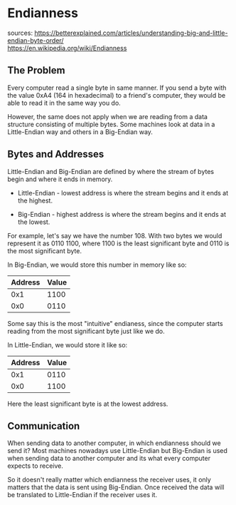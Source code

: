 # Endianness

sources:
https://betterexplained.com/articles/understanding-big-and-little-endian-byte-order/ \
https://en.wikipedia.org/wiki/Endianness

## The Problem

Every computer read a single byte in same manner. If you send a byte with
the value 0xA4 (164 in hexadecimal) to a friend's computer, they would be
able to read it in the same way you do.

However, the same does not apply when we are reading from a data structure
consisting of multiple bytes. Some machines look at data in a
Little-Endian way and others in a Big-Endian way.

## Bytes and Addresses

Little-Endian and Big-Endian are defined by where the stream of bytes begin
and where it ends in memory.

* Little-Endian - lowest address is where the stream begins and it ends at 
the highest.

* Big-Endian - highest address is where the stream begins and it ends at
the lowest.

For example, let's say we have the number 108. With two bytes we would
represent it as 0110 1100, where 1100 is the least significant byte and
0110 is the most significant byte.

In Big-Endian, we would store this number in memory like so:

Address | Value
--------|--------
0x1 | 1100
0x0 | 0110

Some say this is the most "intuitive" endianess, since the computer starts
reading from the most significant byte just like we do.

In Little-Endian, we would store it like so:

Address | Value
--------|-------
0x1 | 0110
0x0 | 1100

Here the least significant byte is at the lowest address.

## Communication

When sending data to another computer, in which endianness should we send
it? Most machines nowadays use Little-Endian but Big-Endian is used when
sending data to another computer and its what every computer expects to
receive.

So it doesn't really matter which endianness the receiver uses, it only
matters that the data is sent using Big-Endian. Once received the data
will be translated to Little-Endian if the receiver uses it.
